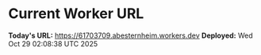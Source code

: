 # Current Worker URL
**Today's URL:** https://61703709.abesternheim.workers.dev
**Deployed:** Wed Oct 29 02:08:38 UTC 2025

